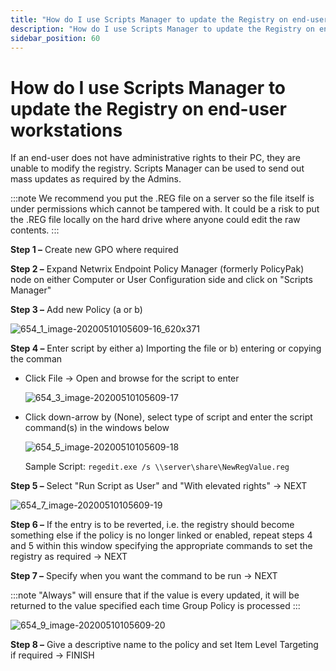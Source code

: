 ```yaml
---
title: "How do I use Scripts Manager to update the Registry on end-user workstations"
description: "How do I use Scripts Manager to update the Registry on end-user workstations"
sidebar_position: 60
---
```


# How do I use Scripts Manager to update the Registry on end-user workstations

If an end-user does not have administrative rights to their PC, they are unable to modify the
registry. Scripts Manager can be used to send out mass updates as required by the Admins.

:::note
We recommend you put the .REG file on a server so the file itself is under permissions
which cannot be tampered with. It could be a risk to put the .REG file locally on the hard drive
where anyone could edit the raw contents.
:::


**Step 1 –** Create new GPO where required

**Step 2 –** Expand Netwrix Endpoint Policy Manager (formerly PolicyPak) node on either Computer or
User Configuration side and click on "Scripts Manager"

**Step 3 –** Add new Policy (a or b)

![654_1_image-20200510105609-16_620x371](/images/endpointpolicymanager/scriptstriggers/654_1_image-20200510105609-16_620x371.webp)

**Step 4 –** Enter script by either a) Importing the file or b) entering or copying the comman

- Click File -> Open and browse for the script to enter

  ![654_3_image-20200510105609-17](/images/endpointpolicymanager/scriptstriggers/654_3_image-20200510105609-17.webp)

- Click down-arrow by (None), select type of script and enter the script command(s) in the windows
  below

  ![654_5_image-20200510105609-18](/images/endpointpolicymanager/scriptstriggers/654_5_image-20200510105609-18.webp)

  Sample Script: `regedit.exe /s \\server\share\NewRegValue.reg`

**Step 5 –** Select "Run Script as User" and "With elevated rights" -> NEXT

![654_7_image-20200510105609-19](/images/endpointpolicymanager/scriptstriggers/654_7_image-20200510105609-19.webp)

**Step 6 –** If the entry is to be reverted, i.e. the registry should become something else if the
policy is no longer linked or enabled, repeat steps 4 and 5 within this window specifying the
appropriate commands to set the registry as required -> NEXT

**Step 7 –** Specify when you want the command to be run -> NEXT

:::note
"Always" will ensure that if the value is every updated, it will be returned to the value
specified each time Group Policy is processed
:::


![654_9_image-20200510105609-20](/images/endpointpolicymanager/scriptstriggers/654_9_image-20200510105609-20.webp)

**Step 8 –** Give a descriptive name to the policy and set Item Level Targeting if required ->
FINISH

